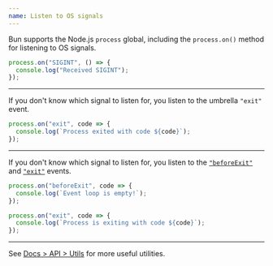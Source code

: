 ```yaml
---
name: Listen to OS signals
---
```


Bun supports the Node.js `process` global, including the `process.on()` method for listening to OS signals.

```ts
process.on("SIGINT", () => {
  console.log("Received SIGINT");
});
```

---

If you don't know which signal to listen for, you listen to the umbrella `"exit"` event.

```ts
process.on("exit", code => {
  console.log(`Process exited with code ${code}`);
});
```

---

If you don't know which signal to listen for, you listen to the [`"beforeExit"`](https://nodejs.org/api/process.html#event-beforeexit) and [`"exit"`](https://nodejs.org/api/process.html#event-exit) events.

```ts
process.on("beforeExit", code => {
  console.log(`Event loop is empty!`);
});

process.on("exit", code => {
  console.log(`Process is exiting with code ${code}`);
});
```

---

See [Docs > API > Utils](https://bun.sh/docs/api/utils) for more useful utilities.

